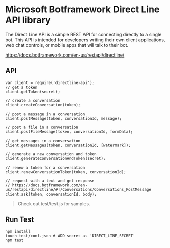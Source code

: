 # Microsoft Botframework Direct Line API library
The Direct Line API is a simple REST API for connecting directly to a single bot. This API is intended for developers writing their own client applications, web chat controls, or mobile apps that will talk to their bot.

https://docs.botframework.com/en-us/restapi/directline/

## API

```
var client = require('directline-api');
// get a token
client.getToken(secret);

// create a conversation
client.createConversation(token);

// post a message in a conversation
client.postMessage(token, conversationId, message);

// post a file in a conversation
client.postFileMessage(token, conversationId, formData);

// get messages in a conversation
client.getMessages(token, conversationId, [watermark]);

// generate a new conversation and token
client.generateConversationAndToken(secret);

// renew a token for a conversation
client.renewConversationToken(token, conversationId);

// request with a text and get response
// https://docs.botframework.com/en-us/restapi/directline/#!/Conversations/Conversations_PostMessage
client.ask(token, conversationId, body);

```

> Check out test/test.js for samples.

## Run Test
```
npm install
touch test/conf.json # ADD secret as 'DIRECT_LINE_SECRET'
npm test
```